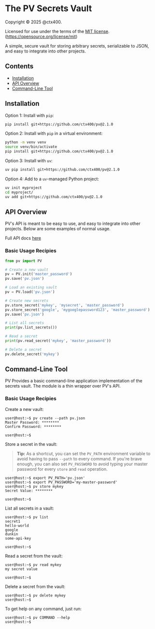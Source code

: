 # The PV Secrets Vault

Copyright &copy; 2025 @ctx400.

Licensed for use under the terms of the [MIT license](LICENSE.md).
(https://opensource.org/license/mit)

A simple, secure vault for storing arbitrary secrets, serializable to
JSON, and easy to integrate into other projects.

## Contents

- [Installation](#installation)
- [API Overview](#api-overview)
- [Command-Line Tool](#command-line-tool)

## Installation

Option 1: Install with `pip`:

```sh
pip install git+https://github.com/ctx400/pv@2.1.0
```

Option 2: Install with `pip` in a virtual environment:

```sh
python -m venv venv
source venv/bin/activate
pip install git+https://github.com/ctx400/pv@2.1.0
```

Option 3: Install with `uv`:

```sh
uv pip install git+https://github.com/ctx400/pv@2.1.0
```

Option 4: Add to a `uv`-managed Python project:

```sh
uv init myproject
cd myproject/
uv add git+https://github.com/ctx400/pv@2.1.0
```

## API Overview

PV's API is meant to be easy to use, and easy to integrate into other
projects. Below are some examples of normal usage.

Full API docs [here](https://ctx400.github.io/pv)

### Basic Usage Recipies

```py
from pv import PV

# Create a new vault
pv = PV.init('master_password')
pv.save('pv.json')

# Load an existing vault
pv = PV.load('pv.json')

# Create new secrets
pv.store_secret('mykey', 'mysecret', 'master_password')
pv.store_secret('google', 'mygooglepassword123', 'master_password')
pv.save('pv.json')

# List all secrets
print(pv.list_secrets())

# Read a secret
print(pv.read_secret('mykey', 'master_password'))

# Delete a secret
pv.delete_secret('mykey')
```

## Command-Line Tool

PV Provides a basic command-line application implementation of
the secrets vault. The module is a thin wrapper over PV's API.

### Basic Usage Recipies

Create a new vault:

```console
user@host:~$ pv create --path pv.json
Master Password: ********
Confirm Password: ********

user@host:~$
```

Store a secret in the vault:

> **Tip:** As a shortcut, you can set the `PV_PATH` environment variable
  to avoid having to pass `--path` to every command. If you're brave
  enough, you can also set `PV_PASSWORD` to avoid typing your master
  password for every `store` and `read` operation.

```console
user@host:~$ export PV_PATH='pv.json'
user@host:~$ export PV_PASSWORD='my-master-password'
user@host:~$ pv store mykey
Secret Value: ********

user@host:~$
```

List all secrets in a vault:

```console
user@host:~$ pv list
secret1
hello-world
google
dunkin
some-api-key

user@host:~$
```

Read a secret from the vault:

```console
user@host:~$ pv read mykey
my secret value

user@host:~$
```

Delete a secret from the vault:

```console
user@host:~$ pv delete mykey
user@host:~$
```

To get help on any command, just run:

```console
user@host:~$ pv COMMAND --help
user@host:~$
```
